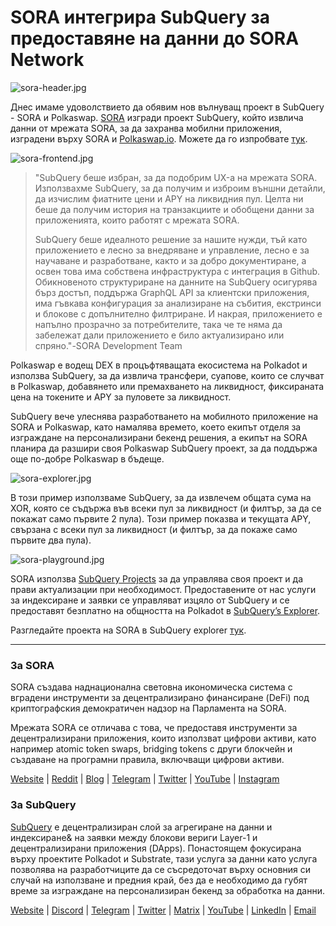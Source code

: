 # SORA интегрира SubQuery за предоставяне на данни до SORA Network

![sora-header.jpg](https://miro.medium.com/max/1400/1*fPPW0DsynIt9QpvK4ZrsUA.jpeg)

Днес имаме удоволствието да обявим нов вълнуващ проект в SubQuery - SORA и Polkaswap. [SORA](https://sora.org/) изгради проект SubQuery, който извлича данни от мрежата SORA, за да захранва мобилни приложения, изградени върху SORA и [Polkaswap.io](http://polkaswap.io/). Можете да го изпробвате [тук](https://explorer.subquery.network/subquery/sora-xor/sora).

![sora-frontend.jpg](https://miro.medium.com/max/1400/1*pq0U6wsutlf8rjXqq7i2BQ.jpeg)

> "SubQuery беше избран, за да подобрим UX-а на мрежата SORA. Използвахме SubQuery, за да получим и изброим външни детайли, да изчислим фиатните цени и APY на ликвидния пул. Целта ни беше да получим история на транзакциите и обобщени данни за приложенията, които работят с мрежата SORA.
> 
> SubQuery беше идеалното решение за нашите нужди, тъй като приложението е лесно за внедряване и управление, лесно е за научаване и разработване, както и за добро документиране, а освен това има собствена инфраструктура с интеграция в Github. Обикновеното структуриране на данните на SubQuery осигурява бърз достъп, поддържа GraphQL API за клиентски приложения, има гъвкава конфигурация за анализиране на събития, екстринси и блокове с допълнително филтриране. И накрая, приложението е напълно прозрачно за потребителите, така че те няма да забележат дали приложението е било актуализирано или спряно."-SORA Development Team

Polkaswap е водещ DEX в процъфтяващата екосистема на Polkadot и използва SubQuery, за да извлича трансфери, суапове, които се случват в Polkaswap, добавянето или премахването на ликвидност, фиксираната цена на токените и APY за пуловете за ликвидност.

SubQuery вече улеснява разработването на мобилното приложение на SORA и Polkaswap, като намалява времето, което екипът отделя за изграждане на персонализирани бекенд решения, а екипът на SORA планира да разшири своя Polkaswap SubQuery проект, за да поддържа още по-добре Polkaswap в бъдеще.

![sora-explorer.jpg](https://miro.medium.com/max/1400/1*vjdjmmffvJ7zfOQyxo0ZAA.jpeg)

В този пример използваме SubQuery, за да извлечем общата сума на XOR, която се съдържа във всеки пул за ликвидност (и филтър, за да се покажат само първите 2 пула). Този пример показва и текущата APY, свързана с всеки пул за ликвидност (и филтър, за да покаже само първите два пула).

![sora-playground.jpg](https://miro.medium.com/max/1400/1*oTh-ajGfG1oEhYdvqo12tQ.jpeg)

SORA използва [SubQuery Projects](https://project.subquery.network/) за да управлява своя проект и да прави актуализации при необходимост. Предоставените от нас услуги за индексиране и заявки се управляват изцяло от SubQuery и се предоставят безплатно на общността на Polkadot в [SubQuery’s Explorer](https://explorer.subquery.network/).

Разгледайте проекта на SORA в SubQuery explorer [тук](https://explorer.subquery.network/subquery/sora-xor/sora).

---

### За SORA

SORA създава наднационална световна икономическа система с вградени инструменти за децентрализирано финансиране (DeFi) под криптографския демократичен надзор на Парламента на SORA.

Мрежата SORA се отличава с това, че предоставя инструменти за децентрализирани приложения, които използват цифрови активи, като например atomic token swaps, bridging tokens с други блокчейн и създаване на програмни правила, включващи цифрови активи.

[Website](https://sora.org/) | [Reddit](https://www.reddit.com/r/SORA/) | [Blog](https://sora.org/blog) | [Telegram](https://t.me/sora_xor) | [Twitter](https://twitter.com/sora_xor) | [YouTube](https://youtube.com/sora_xor) | [Instagram](https://instagram.com/sora_xor)

### За SubQuery

[SubQuery](https://subquery.network/) е децентрализиран слой за агрегиране на данни и индексиране& на заявки между блокови вериги Layer-1 и децентрализирани приложения (DApps). Понастоящем фокусирана върху проектите Polkadot и Substrate, тази услуга за данни като услуга позволява на разработчиците да се съсредоточат върху основния си случай на използване и предния край, без да е необходимо да губят време за изграждане на персонализиран бекенд за обработка на данни.

[Website](https://subquery.network/) | [Discord](https://discord.com/invite/78zg8aBSMG) | [Telegram](https://t.me/subquerynetwork) | [Twitter](https://twitter.com/subquerynetwork) | [Matrix](https://matrix.to/#/#subquery:matrix.org) | [YouTube](https://www.youtube.com/channel/UCi1a6NUUjegcLHDFLr7CqLw) | [LinkedIn](https://www.linkedin.com/company/subquery) | [Email](mailto:hello@subquery.network)